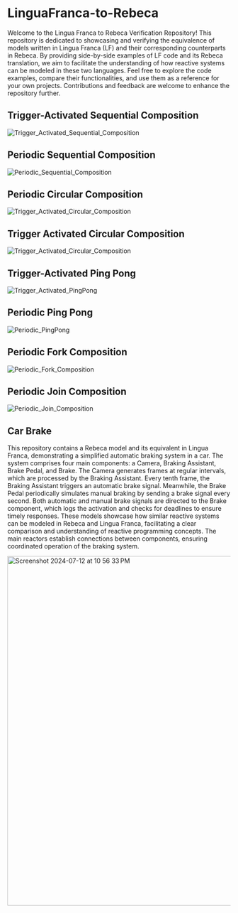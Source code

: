 # LinguaFranca-to-Rebeca
Welcome to the Lingua Franca to Rebeca Verification Repository! This repository is dedicated to showcasing and verifying the equivalence of models written in Lingua Franca (LF) and their corresponding counterparts in Rebeca. By providing side-by-side examples of LF code and its Rebeca translation, we aim to facilitate the understanding of how reactive systems can be modeled in these two languages. Feel free to explore the code examples, compare their functionalities, and use them as a reference for your own projects. Contributions and feedback are welcome to enhance the repository further.

## Trigger-Activated Sequential Composition
![Trigger_Activated_Sequential_Composition](https://github.com/user-attachments/assets/bac0d89f-a5c7-46d8-bceb-ac8c2f06b951)

## Periodic Sequential Composition
![Periodic_Sequential_Composition](https://github.com/user-attachments/assets/a3c72dd0-1059-40d0-9436-214834044a37)

## Periodic Circular Composition
![Trigger_Activated_Circular_Composition](https://github.com/user-attachments/assets/b4561e24-3eda-489c-b287-5170cdc987e1)

## Trigger Activated Circular Composition
![Trigger_Activated_Circular_Composition](https://github.com/user-attachments/assets/20460668-48cc-4309-98ab-c96111125980)

## Trigger-Activated Ping Pong
![Trigger_Activated_PingPong](https://github.com/user-attachments/assets/89be335c-95f1-44dd-baac-73d6eaf3db1b)

## Periodic Ping Pong
![Periodic_PingPong](https://github.com/user-attachments/assets/c8ce8ef2-6e77-402f-81fe-658c87c1c04c)

## Periodic Fork Composition
![Periodic_Fork_Composition](https://github.com/user-attachments/assets/73cf1e8f-050d-4579-83b4-d594f78187f9)

## Periodic Join Composition
![Periodic_Join_Composition](https://github.com/user-attachments/assets/66279e94-8d19-4a57-ac7c-d3fc78d7f9a6)

## Car Brake
This repository contains a Rebeca model and its equivalent in Lingua Franca, demonstrating a simplified automatic braking system in a car. The system comprises four main components: a Camera, Braking Assistant, Brake Pedal, and Brake. The Camera generates frames at regular intervals, which are processed by the Braking Assistant. Every tenth frame, the Braking Assistant triggers an automatic brake signal. Meanwhile, the Brake Pedal periodically simulates manual braking by sending a brake signal every second. Both automatic and manual brake signals are directed to the Brake component, which logs the activation and checks for deadlines to ensure timely responses. These models showcase how similar reactive systems can be modeled in Rebeca and Lingua Franca, facilitating a clear comparison and understanding of reactive programming concepts. The main reactors establish connections between components, ensuring coordinated operation of the braking system.

<img width="787" alt="Screenshot 2024-07-12 at 10 56 33 PM" src="https://github.com/user-attachments/assets/f78ce34d-b185-430a-9535-7cf1968b4c9d">
